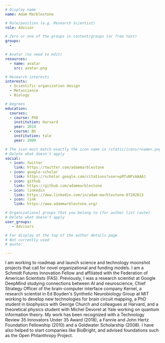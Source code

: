 ```yaml
---
# Display name
name: Adam Marblestone

# Role/position (e.g. Research Scientist)
role: Advisor 

# Zero or one of the groups in content/groups (or free text)
groups: 
  - 

# Avatar (no need to edit)
resources:
  - name: avatar
    src: avatar.png

# Research interests
interests:
  - Scientific organization design
  - Metascience
  - Biology

# Degrees
education: 
  courses:
  - course: PhD
    institution: Harvard
    year: 2014
  - course: BS
    institution: Yale
    year: 2009

# The icon must match exactly the icon name in /static/icons/<name>.png
# Delete what doesn't apply
social:
  - icon: twitter
    link: https://twitter.com/adammarblestone
  - icon: google-scholar
    link: https://scholar.google.com/citations?user=pRTuNPsAAAAJ
  - icon: github
    link: https://github.com/adammarblestone
  - icon: linkedin
    link: https://www.linkedin.com/in/adam-marblestone-87202813
  - icon: link
    link: https://www.adammarblestone.org/    

# Organizational groups that you belong to (for author list route)
# Delete what doesn't apply
user_groups:
   - Advisors

# For display at the top of the author details page
# Not currently used
# quote:

---
```


I am working to roadmap and launch science and technology moonshot projects that call for novel organizational and funding models. I am a Schmidt Futures Innovation Fellow and affiliated with the Federation of American Scientists (FAS). Previously, I was a research scientist at Google DeepMind studying connections between AI and neuroscience, Chief Strategy Officer of the brain-computer interface company Kernel, a research scientist in Ed Boyden's Synthetic Neurobiology Group at MIT working to develop new technologies for brain circuit mapping, a PhD student in biophysics with George Church and colleagues at Harvard, and a theoretical physics student with Michel Devoret at Yale working on quantum information theory. My work has been recognized with a Technology Review 35 Innovators Under 35 Award (2018), a Fannie and John Hertz Foundation Fellowship (2010) and a Goldwater Scholarship (2008). I have also helped to start companies like BioBright, and advised foundations such as the Open Philanthropy Project.
